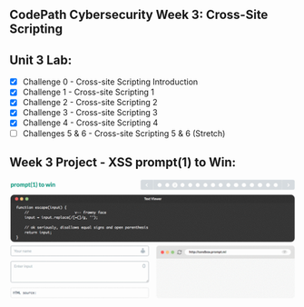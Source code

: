 ## CodePath Cybersecurity Week 3: Cross-Site Scripting

## Unit 3 Lab:
- [x] Challenge 0 - Cross-site Scripting Introduction
- [x] Challenge 1 - Cross-site Scripting 1
- [x] Challenge 2 - Cross-site Scripting 2
- [x] Challenge 3 - Cross-site Scripting 3
- [x] Challenge 4 - Cross-site Scripting 4
- [ ] Challenges 5 & 6 - Cross-site Scripting 5 & 6 (Stretch)

## Week 3 Project - XSS prompt(1) to Win: 
<img src="https://github.com/mplspunk/codepath-cybersecurity/blob/main/3-Week_3/prompttowin.gif" width=1000><br>
